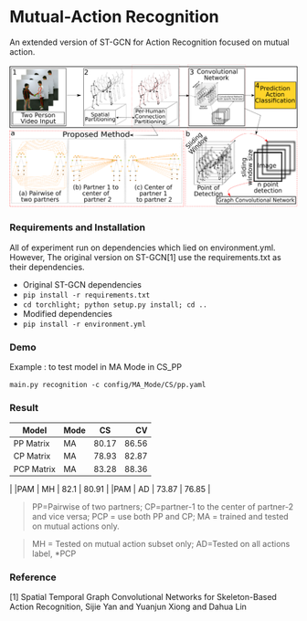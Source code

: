 # **Mutual-Action Recognition**
An extended version of ST-GCN for Action Recognition focused on mutual action.

<div align="center">
    <img src="resource/info/coba.png">
</div>


### Requirements and Installation
All of experiment run on dependencies which lied on environment.yml. However, The original version on ST-GCN[1] use the requirements.txt as their dependencies.

- Original ST-GCN dependencies
 - `pip install -r requirements.txt`
 - `cd torchlight; python setup.py install; cd ..`
- Modified dependencies
 - `pip install -r environment.yml`

### Demo

Example : to test model in MA Mode in CS_PP
 ```
main.py recognition -c config/MA_Mode/CS/pp.yaml
```

### Result

| Model      |Mode| CS     | CV    |
| -----------| -- |:------:| -----:|
| PP Matrix  | MA | 80.17  | 86.56 |
| CP Matrix  | MA | 78.93  | 82.87 |
| PCP Matrix | MA | 83.28  | 88.36 |
|
|PAM         | MH | 82.1   | 80.91 |
|PAM         | AD | 73.87  | 76.85 |


> PP=Pairwise of two partners; CP=partner-1 to the center of partner-2 and vice versa; PCP = use both PP and CP; MA = trained and tested on mutual actions only.

> MH = Tested on mutual action subset only; AD=Tested on all actions label, *PCP

### Reference
[1] Spatial Temporal Graph Convolutional Networks for Skeleton-Based Action Recognition, Sijie Yan and Yuanjun Xiong and Dahua Lin
